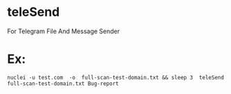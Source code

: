 # teleSend
For Telegram File And Message Sender
# Ex:
    nuclei -u test.com  -o  full-scan-test-domain.txt && sleep 3  teleSend full-scan-test-domain.txt Bug-report
